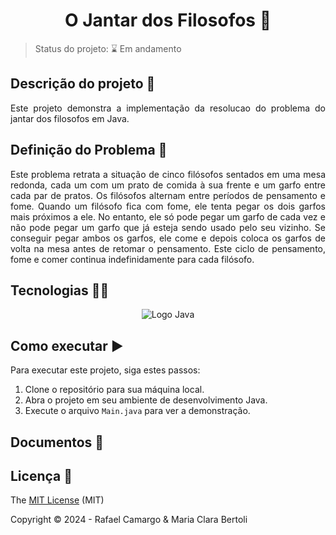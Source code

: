 <h1 align="center">O Jantar dos Filosofos 💭</h1>

> Status do projeto: ⌛ Em andamento


## Descrição do projeto 📝

<p align="justify">
Este projeto demonstra a implementação da resolucao do problema do jantar dos filosofos em Java. 
</p>

## Definição do Problema 🤔

<p align="justify">
Este problema retrata a situação de cinco filósofos sentados em uma mesa redonda, cada um com um prato de comida à sua frente e um garfo entre cada par de pratos. Os filósofos alternam entre períodos de pensamento e fome. Quando um filósofo fica com fome, ele tenta pegar os dois garfos mais próximos a ele. No entanto, ele só pode pegar um garfo de cada vez e não pode pegar um garfo que já esteja sendo usado pelo seu vizinho. Se conseguir pegar ambos os garfos, ele come e depois coloca os garfos de volta na mesa antes de retomar o pensamento. Este ciclo de pensamento, fome e comer continua indefinidamente para cada filósofo.
</p>

## Tecnologias 👨‍💻

<p align="center">
    <img src="https://img.shields.io/badge/Java-ED8B00?style=for-the-badge&logo=openjdk&logoColor=white" alt="Logo Java"/>
</p>


## Como executar ▶️

Para executar este projeto, siga estes passos:

1. Clone o repositório para sua máquina local.
2. Abra o projeto em seu ambiente de desenvolvimento Java.
3. Execute o arquivo `Main.java` para ver a demonstração.

## Documentos 📄


## Licença 🔑

The [MIT License](https://github.com/rafandoo/jantar-filosofos/blob/944f1485b9f31db569fcfc2aa6eff14f57708151/LICENSE) (MIT)

Copyright :copyright: 2024 - Rafael Camargo & Maria Clara Bertoli

